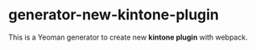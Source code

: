 # generator-new-kintone-plugin

This is a Yeoman generator to create new **kintone plugin** with webpack.
